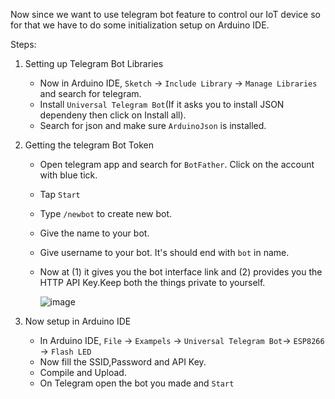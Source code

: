 Now since we want to use telegram bot feature to control our IoT device so for that we have to do some initialization setup on Arduino IDE.

Steps:
1. Setting up Telegram Bot Libraries
    
    - Now in Arduino IDE, `Sketch` -> `Include Library` -> `Manage Libraries` and search for telegram.
    - Install `Universal Telegram Bot`(If it asks you to install JSON dependeny then click on Install all).
    - Search for json and make sure `ArduinoJson` is installed.

2. Getting the telegram Bot Token
  
    - Open telegram app and search for `BotFather`. Click on the account with blue tick.
    - Tap `Start`
    - Type `/newbot` to create new bot.
    - Give the name to your bot.
    - Give username to your bot. It's should end with `bot` in name.
    - Now at (1) it gives you the bot interface link and (2) provides you the HTTP API Key.Keep both the things private to yourself.
    
       ![image](https://user-images.githubusercontent.com/43271546/109471927-7e25f800-7a97-11eb-9105-85cefa454995.png)

    
3. Now setup in Arduino IDE
    
    - In Arduino IDE, `File` -> `Exampels` -> `Universal Telegram Bot`-> `ESP8266` -> `Flash LED`
    - Now fill the SSID,Password and API Key.
    - Compile and Upload.
    - On Telegram open the bot you made and `Start`
